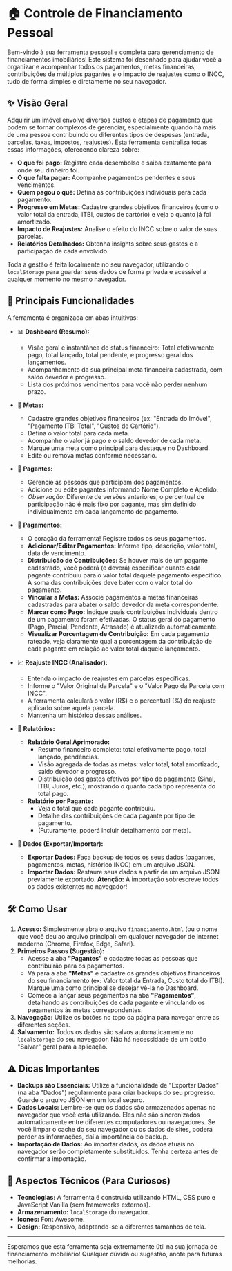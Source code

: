 # 🏠 Controle de Financiamento Pessoal

Bem-vindo à sua ferramenta pessoal e completa para gerenciamento de financiamentos imobiliários! Este sistema foi desenhado para ajudar você a organizar e acompanhar todos os pagamentos, metas financeiras, contribuições de múltiplos pagantes e o impacto de reajustes como o INCC, tudo de forma simples e diretamente no seu navegador.

## ✨ Visão Geral

Adquirir um imóvel envolve diversos custos e etapas de pagamento que podem se tornar complexos de gerenciar, especialmente quando há mais de uma pessoa contribuindo ou diferentes tipos de despesas (entrada, parcelas, taxas, impostos, reajustes). Esta ferramenta centraliza todas essas informações, oferecendo clareza sobre:

* **O que foi pago:** Registre cada desembolso e saiba exatamente para onde seu dinheiro foi.
* **O que falta pagar:** Acompanhe pagamentos pendentes e seus vencimentos.
* **Quem pagou o quê:** Defina as contribuições individuais para cada pagamento.
* **Progresso em Metas:** Cadastre grandes objetivos financeiros (como o valor total da entrada, ITBI, custos de cartório) e veja o quanto já foi amortizado.
* **Impacto de Reajustes:** Analise o efeito do INCC sobre o valor de suas parcelas.
* **Relatórios Detalhados:** Obtenha insights sobre seus gastos e a participação de cada envolvido.

Toda a gestão é feita localmente no seu navegador, utilizando o `localStorage` para guardar seus dados de forma privada e acessível a qualquer momento no mesmo navegador.

## 🚀 Principais Funcionalidades

A ferramenta é organizada em abas intuitivas:

* 📊 **Dashboard (Resumo):**
    * Visão geral e instantânea do status financeiro: Total efetivamente pago, total lançado, total pendente, e progresso geral dos lançamentos.
    * Acompanhamento da sua principal meta financeira cadastrada, com saldo devedor e progresso.
    * Lista dos próximos vencimentos para você não perder nenhum prazo.

* 🎯 **Metas:**
    * Cadastre grandes objetivos financeiros (ex: "Entrada do Imóvel", "Pagamento ITBI Total", "Custos de Cartório").
    * Defina o valor total para cada meta.
    * Acompanhe o valor já pago e o saldo devedor de cada meta.
    * Marque uma meta como principal para destaque no Dashboard.
    * Edite ou remova metas conforme necessário.

* 👥 **Pagantes:**
    * Gerencie as pessoas que participam dos pagamentos.
    * Adicione ou edite pagantes informando Nome Completo e Apelido.
    * *Observação:* Diferente de versões anteriores, o percentual de participação não é mais fixo por pagante, mas sim definido individualmente em cada lançamento de pagamento.

* 💸 **Pagamentos:**
    * O coração da ferramenta! Registre todos os seus pagamentos.
    * **Adicionar/Editar Pagamentos:** Informe tipo, descrição, valor total, data de vencimento.
    * **Distribuição de Contribuições:** Se houver mais de um pagante cadastrado, você poderá (e deverá) especificar quanto cada pagante contribuiu para o valor total daquele pagamento específico. A soma das contribuições deve bater com o valor total do pagamento.
    * **Vincular a Metas:** Associe pagamentos a metas financeiras cadastradas para abater o saldo devedor da meta correspondente.
    * **Marcar como Pago:** Indique quais contribuições individuais dentro de um pagamento foram efetivadas. O status geral do pagamento (Pago, Parcial, Pendente, Atrasado) é atualizado automaticamente.
    * **Visualizar Porcentagem de Contribuição:** Em cada pagamento rateado, veja claramente qual a porcentagem da contribuição de cada pagante em relação ao valor total daquele lançamento.

* 📈 **Reajuste INCC (Analisador):**
    * Entenda o impacto de reajustes em parcelas específicas.
    * Informe o "Valor Original da Parcela" e o "Valor Pago da Parcela com INCC".
    * A ferramenta calculará o valor (R$) e o percentual (%) do reajuste aplicado sobre aquela parcela.
    * Mantenha um histórico dessas análises.

* 📄 **Relatórios:**
    * **Relatório Geral Aprimorado:**
        * Resumo financeiro completo: total efetivamente pago, total lançado, pendências.
        * Visão agregada de todas as metas: valor total, total amortizado, saldo devedor e progresso.
        * Distribuição dos gastos efetivos por tipo de pagamento (Sinal, ITBI, Juros, etc.), mostrando o quanto cada tipo representa do total pago.
    * **Relatório por Pagante:**
        * Veja o total que cada pagante contribuiu.
        * Detalhe das contribuições de cada pagante por tipo de pagamento.
        * (Futuramente, poderá incluir detalhamento por meta).

* 💾 **Dados (Exportar/Importar):**
    * **Exportar Dados:** Faça backup de todos os seus dados (pagantes, pagamentos, metas, histórico INCC) em um arquivo JSON.
    * **Importar Dados:** Restaure seus dados a partir de um arquivo JSON previamente exportado. **Atenção:** A importação sobrescreve todos os dados existentes no navegador!

## 🛠️ Como Usar

1.  **Acesso:** Simplesmente abra o arquivo `financiamento.html` (ou o nome que você deu ao arquivo principal) em qualquer navegador de internet moderno (Chrome, Firefox, Edge, Safari).
2.  **Primeiros Passos (Sugestão):**
    * Acesse a aba **"Pagantes"** e cadastre todas as pessoas que contribuirão para os pagamentos.
    * Vá para a aba **"Metas"** e cadastre os grandes objetivos financeiros do seu financiamento (ex: Valor total da Entrada, Custo total do ITBI). Marque uma como principal se desejar vê-la no Dashboard.
    * Comece a lançar seus pagamentos na aba **"Pagamentos"**, detalhando as contribuições de cada pagante e vinculando os pagamentos às metas correspondentes.
3.  **Navegação:** Utilize os botões no topo da página para navegar entre as diferentes seções.
4.  **Salvamento:** Todos os dados são salvos automaticamente no `localStorage` do seu navegador. Não há necessidade de um botão "Salvar" geral para a aplicação.

## ⚠️ Dicas Importantes

* **Backups são Essenciais:** Utilize a funcionalidade de "Exportar Dados" (na aba "Dados") regularmente para criar backups do seu progresso. Guarde o arquivo JSON em um local seguro.
* **Dados Locais:** Lembre-se que os dados são armazenados apenas no navegador que você está utilizando. Eles não são sincronizados automaticamente entre diferentes computadores ou navegadores. Se você limpar o cache do seu navegador ou os dados de sites, poderá perder as informações, daí a importância do backup.
* **Importação de Dados:** Ao importar dados, os dados atuais no navegador serão completamente substituídos. Tenha certeza antes de confirmar a importação.

## 🔧 Aspectos Técnicos (Para Curiosos)

* **Tecnologias:** A ferramenta é construída utilizando HTML, CSS puro e JavaScript Vanilla (sem frameworks externos).
* **Armazenamento:** `localStorage` do navegador.
* **Ícones:** Font Awesome.
* **Design:** Responsivo, adaptando-se a diferentes tamanhos de tela.

---

Esperamos que esta ferramenta seja extremamente útil na sua jornada de financiamento imobiliário! Qualquer dúvida ou sugestão, anote para futuras melhorias.
